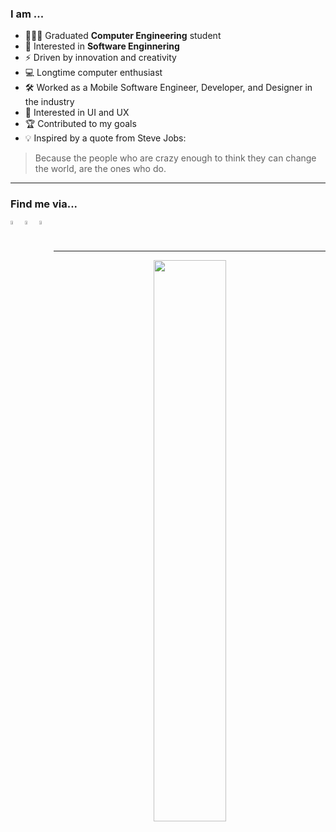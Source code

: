 ### I am ...
- 👨🏻‍💻 Graduated **Computer Engineering** student
- 👾 Interested in **Software Enginnering**
- ⚡ Driven by innovation and creativity
- 💻 Longtime computer enthusiast
- 🛠 Worked as a Mobile Software Engineer, Developer, and Designer in the industry
- 📱 Interested in UI and UX
- 🏆 Contributed to my goals
- 💡 Inspired by a quote from Steve Jobs:
> Because the people who are crazy enough to think they can change the world, are the ones who do.

---

### Find me via...

<p align="left">
    
  <a href="mailto: navidallgray@gmail.com">
        <img align="left" 
             alt="email"
             title="Email"
             width="4%" 
             src="https://cdn4.iconfinder.com/data/icons/logos-brands-in-colors/48/google-gmail-512.png">
    </a>
    
    
  <a href="https://www.linkedin.com/in/Navid-All-Gharaee">
        <img align="left" 
             alt="linkedin" 
             title="LinkedIn"
             width="4%" 
             src="https://cdn2.iconfinder.com/data/icons/social-media-2285/512/1_Linkedin_unofficial_colored_svg-512.png">
    </a>
    
  <a href="https://twitter.com/navid_ag/">
      <img align="left" 
           alt="twitter" 
           title="Twitter"
           width="4%" 
           src="https://cdn4.iconfinder.com/data/icons/social-media-flat-7/64/Social-media_Twitter-1024.png">
    </a>
    
</p>

</br>
</br>

---
<p align="center">
<!-- Taken from https://github.com/anuraghazra/github-readme-stats -->
    <a href="#">
        <img
            width="48%"
            src="https://github-readme-stats.vercel.app/api?username=navidag&theme=radical&count_private=true&show_icons=true&disable_animations=false&include_all_commits=true"
        />
    </a>
</p>
